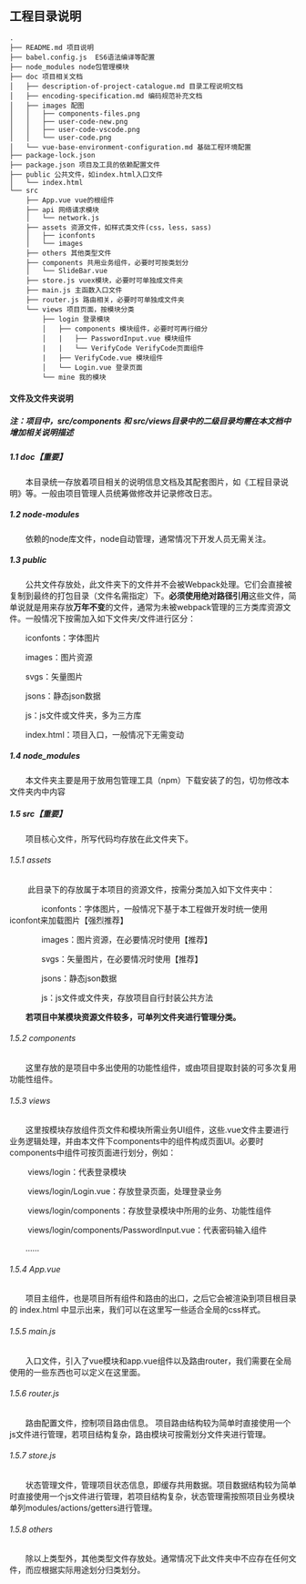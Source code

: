 ## 工程目录说明

```
.
├── README.md 项目说明
├── babel.config.js  ES6语法编译等配置
├── node_modules node包管理模块
├── doc 项目相关文档
│   ├── description-of-project-catalogue.md 目录工程说明文档
│   ├── encoding-specification.md 编码规范补充文档
│   ├── images 配图
│   │   ├── components-files.png
│   │   ├── user-code-new.png
│   │   ├── user-code-vscode.png
│   │   └── user-code.png
│   └── vue-base-environment-configuration.md 基础工程环境配置
├── package-lock.json
├── package.json 项目及工具的依赖配置文件
├── public 公共文件，如index.html入口文件 
│   └── index.html
└── src
    ├── App.vue vue的根组件
    ├── api 网络请求模块
    │   └── network.js
    ├── assets 资源文件，如样式类文件(css，less，sass)
    │   ├── iconfonts
    │   └── images 
    ├── others 其他类型文件
    ├── components 共用业务组件，必要时可按类划分 
    │   └── SlideBar.vue 
    ├── store.js vuex模块，必要时可单独成文件夹
    ├── main.js 主函数入口文件 
    ├── router.js 路由相关，必要时可单独成文件夹
    └── views 项目页面，按模块分类  
        ├── login 登录模块
        │   ├── components 模块组件，必要时可再行细分
        │   |	├── PasswordInput.vue 模块组件
        |	|	└── VerifyCode VerifyCode页面组件
        |	├── VerifyCode.vue 模块组件
        │   └── Login.vue 登录页面
        └── mine 我的模块

```

#### 文件及文件夹说明

##### 注：项目中，src/components 和 src/views目录中的二级目录均需在本文档中增加相关说明描述

##### 	1.1  doc【重要】

&emsp;&emsp;本目录统一存放着项目相关的说明信息文档及其配套图片，如《工程目录说明》等。一般由项目管理人员统筹做修改并记录修改日志。	

##### 	1.2  node-modules

&emsp;&emsp;依赖的node库文件，node自动管理，通常情况下开发人员无需关注。

##### 	1.3  public

&emsp;&emsp;公共文件存放处，此文件夹下的文件并不会被Webpack处理。它们会直接被复制到最终的打包目录（文件名需指定）下。**必须使用绝对路径引用**这些文件，简单说就是用来存放**万年不变**的文件，通常为未被webpack管理的三方类库资源文件。一般情况下按需加入如下文件夹/文件进行区分：

&emsp;&emsp;iconfonts：字体图片

&emsp;&emsp;images：图片资源

&emsp;&emsp;svgs：矢量图片

&emsp;&emsp;jsons：静态json数据

&emsp;&emsp;js：js文件或文件夹，多为三方库

&emsp;&emsp;index.html：项目入口，一般情况下无需变动

##### 1.4 node_modules

&emsp;&emsp;本文件夹主要是用于放用包管理工具（npm）下载安装了的包，切勿修改本文件夹内中内容

##### 	1.5  src【重要】

&emsp;&emsp;项目核心文件，所写代码均存放在此文件夹下。

######   	1.5.1  assets

&emsp;&emsp; 此目录下的存放属于本项目的资源文件，按需分类加入如下文件夹中：

&emsp;&emsp;&emsp;&emsp;iconfonts：字体图片，一般情况下基于本工程做开发时统一使用iconfont来加载图片【强烈推荐】

&emsp;&emsp;&emsp;&emsp;images：图片资源，在必要情况时使用【推荐】

&emsp;&emsp;&emsp;&emsp;svgs：矢量图片，在必要情况时使用【推荐】

&emsp;&emsp;&emsp;&emsp;jsons：静态json数据

&emsp;&emsp;&emsp;&emsp;js：js文件或文件夹，存放项目自行封装公共方法

&emsp;&emsp;**若项目中某模块资源文件较多，可单列文件夹进行管理分类。**

######   	1.5.2  components

&emsp;&emsp;这里存放的是项目中多出使用的功能性组件，或由项目提取封装的可多次复用功能性组件。

######   	1.5.3  views

&emsp;&emsp;这里按模块存放组件页文件和模块所需业务UI组件，这些.vue文件主要进行业务逻辑处理，并由本文件下components中的组件构成页面UI。必要时components中组件可按页面进行划分，例如：

&emsp;&emsp; views/login：代表登录模块

&emsp;&emsp; views/login/Login.vue：存放登录页面，处理登录业务

&emsp;&emsp; views/login/components：存放登录模块中所用的业务、功能性组件

&emsp;&emsp; views/login/components/PasswordInput.vue：代表密码输入组件

&emsp;&emsp;……

######   	1.5.4  App.vue

&emsp;&emsp;项目主组件，也是项目所有组件和路由的出口，之后它会被渲染到项目根目录的 index.html 中显示出来，我们可以在这里写一些适合全局的css样式。

######   	1.5.5  main.js

&emsp;&emsp;入口文件，引入了vue模块和app.vue组件以及路由router，我们需要在全局使用的一些东西也可以定义在这里面。

######   	1.5.6  router.js

&emsp;&emsp;路由配置文件，控制项目路由信息。 项目路由结构较为简单时直接使用一个js文件进行管理，若项目结构复杂，路由模块可按需划分文件夹进行管理。

###### 1.5.7 store.js

&emsp;&emsp;状态管理文件，管理项目状态信息，即缓存共用数据。项目数据结构较为简单时直接使用一个js文件进行管理，若项目结构复杂，状态管理需按照项目业务模块单列modules/actions/getters进行管理。

###### 1.5.8 others

&emsp;&emsp;除以上类型外，其他类型文件存放处。通常情况下此文件夹中不应存在任何文件，而应根据实际用途划分归类划分。



















